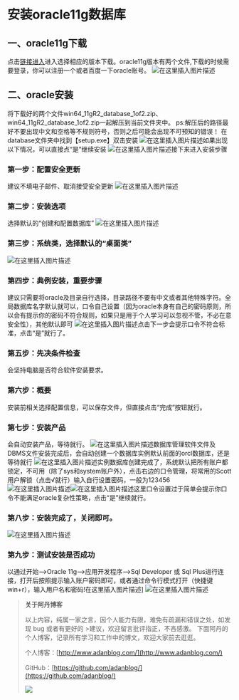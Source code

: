 # 安装oracle11g数据库

##  一、oracle11g下载
点击[链接进入](https://www.oracle.com/database/technologies/oracle-database-software-downloads.html)进入选择相应的版本下载。oracle11g版本有两个文件,下载的时候需要登录，你可以注册一个或者百度一下oracle账号。
![在这里插入图片描述](https://img-blog.csdnimg.cn/20200606152319593.png?x-oss-process=image/watermark,type_ZmFuZ3poZW5naGVpdGk,shadow_10,text_aHR0cHM6Ly9ibG9nLmNzZG4ubmV0L3dlbjkwMTIzMHpp,size_16,color_FFFFFF,t_70)

##  二、oracle安装
将下载好的两个文件win64_11gR2_database_1of2.zip、win64_11gR2_database_1of2.zip一起解压到当前文件夹中。
ps:解压后的路径最好不要出现中文和空格等不规则符号，否则之后可能会出现不可预知的错误！
在database文件夹中找到【setup.exe】双击安装
![在这里插入图片描述](https://img-blog.csdnimg.cn/20200606152319590.png?x-oss-process=image/watermark,type_ZmFuZ3poZW5naGVpdGk,shadow_10,text_aHR0cHM6Ly9ibG9nLmNzZG4ubmV0L3dlbjkwMTIzMHpp,size_16,color_FFFFFF,t_70)如果出现以下情况，可以直接点“是”继续安装
![在这里插入图片描述](https://img-blog.csdnimg.cn/20200606152319654.png?x-oss-process=image/watermark,type_ZmFuZ3poZW5naGVpdGk,shadow_10,text_aHR0cHM6Ly9ibG9nLmNzZG4ubmV0L3dlbjkwMTIzMHpp,size_16,color_FFFFFF,t_70)接下来进入安装步骤
### 第一步：配置安全更新
建议不填电子邮件、取消接受安全更新
![在这里插入图片描述](https://img-blog.csdnimg.cn/20200606152319722.png?x-oss-process=image/watermark,type_ZmFuZ3poZW5naGVpdGk,shadow_10,text_aHR0cHM6Ly9ibG9nLmNzZG4ubmV0L3dlbjkwMTIzMHpp,size_16,color_FFFFFF,t_70)
### 第二步：安装选项
选择默认的“创建和配置数据库”
![在这里插入图片描述](https://img-blog.csdnimg.cn/20200606152319703.png?x-oss-process=image/watermark,type_ZmFuZ3poZW5naGVpdGk,shadow_10,text_aHR0cHM6Ly9ibG9nLmNzZG4ubmV0L3dlbjkwMTIzMHpp,size_16,color_FFFFFF,t_70)
### 第三步：系统类，选择默认的“桌面类”
![在这里插入图片描述](https://img-blog.csdnimg.cn/20200606152319749.png?x-oss-process=image/watermark,type_ZmFuZ3poZW5naGVpdGk,shadow_10,text_aHR0cHM6Ly9ibG9nLmNzZG4ubmV0L3dlbjkwMTIzMHpp,size_16,color_FFFFFF,t_70)
### 第四步：典例安装，重要步骤
建议只需要将oracle及目录自行选择，目录路径不要有中文或者其他特殊字符。全局数据库名字默认就可以，口令自己设置（因为oracle本身有自己的密码原则，所以会有提示你的密码不符合规则，如果只是用于个人学习可以忽视不管，不必在意安全性），其他默认即可
![在这里插入图片描述](https://img-blog.csdnimg.cn/20200606152319931.png?x-oss-process=image/watermark,type_ZmFuZ3poZW5naGVpdGk,shadow_10,text_aHR0cHM6Ly9ibG9nLmNzZG4ubmV0L3dlbjkwMTIzMHpp,size_16,color_FFFFFF,t_70)点击下一步会提示口令不符合标准，点击“是”就行了。
### 第五步：先决条件检查
会坚持电脑是否符合软件安装要求。
### 第六步：概要
安装前相关选择配置信息，可以保存文件，但直接点击“完成”按钮就行。
### 第七步：安装产品
会自动安装产品，等待就行。
![在这里插入图片描述](https://img-blog.csdnimg.cn/2020060615232022.png?x-oss-process=image/watermark,type_ZmFuZ3poZW5naGVpdGk,shadow_10,text_aHR0cHM6Ly9ibG9nLmNzZG4ubmV0L3dlbjkwMTIzMHpp,size_16,color_FFFFFF,t_70)数据库管理软件文件及DBMS文件安装完成后，会自动创建一个数据库实例默认前面的orcl数据库，还是等待就行
![在这里插入图片描述](https://img-blog.csdnimg.cn/2020060615232046.png?x-oss-process=image/watermark,type_ZmFuZ3poZW5naGVpdGk,shadow_10,text_aHR0cHM6Ly9ibG9nLmNzZG4ubmV0L3dlbjkwMTIzMHpp,size_16,color_FFFFFF,t_70)实例数据库创建完成了，系统默认把所有账户都锁定，不可用（除了sys和system账户外），点击右边的口令管理，将常用的Scott用户解锁（点击√就行）输入自行设置密码，一般为123456
![在这里插入图片描述](https://img-blog.csdnimg.cn/20200606152319893.png?x-oss-process=image/watermark,type_ZmFuZ3poZW5naGVpdGk,shadow_10,text_aHR0cHM6Ly9ibG9nLmNzZG4ubmV0L3dlbjkwMTIzMHpp,size_16,color_FFFFFF,t_70)![在这里插入图片描述](https://img-blog.csdnimg.cn/20200606152319888.png?x-oss-process=image/watermark,type_ZmFuZ3poZW5naGVpdGk,shadow_10,text_aHR0cHM6Ly9ibG9nLmNzZG4ubmV0L3dlbjkwMTIzMHpp,size_16,color_FFFFFF,t_70)这里口令设置过于简单会提示你口令不能满足oracle复杂性策略，点击“是”继续就行。

### 第八步：安装完成了，关闭即可。
![在这里插入图片描述](https://img-blog.csdnimg.cn/20200606152319923.png?x-oss-process=image/watermark,type_ZmFuZ3poZW5naGVpdGk,shadow_10,text_aHR0cHM6Ly9ibG9nLmNzZG4ubmV0L3dlbjkwMTIzMHpp,size_16,color_FFFFFF,t_70)
### 第九步：测试安装是否成功
以通过开始—>Oracle 11g—>应用开发程序—>Sql Developer 或 Sql Plus进行连接，打开后按照提示输入账户密码即可，或者通过命令行模式打开（快捷键win+r），输入用户名和密码!在这里插入图片描述]
![在这里插入图片描述](https://img-blog.csdnimg.cn/20200606152319917.png?x-oss-process=image/watermark,type_ZmFuZ3poZW5naGVpdGk,shadow_10,text_aHR0cHM6Ly9ibG9nLmNzZG4ubmV0L3dlbjkwMTIzMHpp,size_16,color_FFFFFF,t_70)

> **关于阿丹博客**
>
> 以上内容，纯属一家之言，因个人能力有限，难免有疏漏和错误之处，如发现 bug 或者有更好的   >建议，欢迎留言批评指正，不吝感激。
> 下面阿丹的个人博客，记录所有学习和工作中的博文，欢迎大家前去逛逛。
>
> 个人博客：[http://www.adanblog.com/](http://www.adanblog.com/)
>
> GitHub：[https://github.com/adanblog/](https://github.com/adanblog/)
>
> ![](https://img-blog.csdnimg.cn/20200407220413142.jpg?x-oss-process=image/watermark,type_ZmFuZ3poZW5naGVpdGk,shadow_10,text_aHR0cHM6Ly9ibG9nLmNzZG4ubmV0L3dlbjkwMTIzMHpp,size_16,color_FFFFFF,t_70)